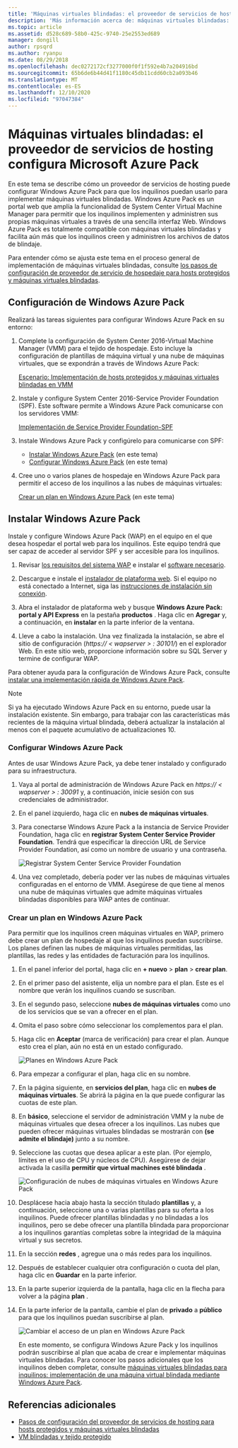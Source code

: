 ```yaml
---
title: 'Máquinas virtuales blindadas: el proveedor de servicios de hosting configura Microsoft Azure Pack'
description: 'Más información acerca de: máquinas virtuales blindadas: el proveedor de servicios de hospedaje configura Windows Azure Pack'
ms.topic: article
ms.assetid: d528c689-58b0-425c-9740-25e2553ed689
manager: dongill
author: rpsqrd
ms.author: ryanpu
ms.date: 08/29/2018
ms.openlocfilehash: dec0272172cf3277000f0f1f592e4b7a204916bd
ms.sourcegitcommit: 65b6de6b44d41f1180c45db11cdd60cb2a093b46
ms.translationtype: MT
ms.contentlocale: es-ES
ms.lasthandoff: 12/10/2020
ms.locfileid: "97047384"
---
```

# <a name="shielded-vms---hosting-service-provider-sets-up-windows-azure-pack"></a>Máquinas virtuales blindadas: el proveedor de servicios de hosting configura Microsoft Azure Pack

En este tema se describe cómo un proveedor de servicios de hosting puede configurar Windows Azure Pack para que los inquilinos puedan usarlo para implementar máquinas virtuales blindadas. Windows Azure Pack es un portal web que amplía la funcionalidad de System Center Virtual Machine Manager para permitir que los inquilinos implementen y administren sus propias máquinas virtuales a través de una sencilla interfaz Web. Windows Azure Pack es totalmente compatible con máquinas virtuales blindadas y facilita aún más que los inquilinos creen y administren los archivos de datos de blindaje.

Para entender cómo se ajusta este tema en el proceso general de implementación de máquinas virtuales blindadas, consulte [los pasos de configuración de proveedor de servicio de hospedaje para hosts protegidos y máquinas virtuales blindadas](guarded-fabric-configuration-scenarios-for-shielded-vms-overview.md).

## <a name="setting-up-windows-azure-pack"></a>Configuración de Windows Azure Pack

Realizará las tareas siguientes para configurar Windows Azure Pack en su entorno:

1. Complete la configuración de System Center 2016-Virtual Machine Manager (VMM) para el tejido de hospedaje. Esto incluye la configuración de plantillas de máquina virtual y una nube de máquinas virtuales, que se expondrán a través de Windows Azure Pack:

    [Escenario: Implementación de hosts protegidos y máquinas virtuales blindadas en VMM](/system-center/vmm/deploy-guarded-host-fabric)

2. Instale y configure System Center 2016-Service Provider Foundation (SPF). Este software permite a Windows Azure Pack comunicarse con los servidores VMM:

    [Implementación de Service Provider Foundation-SPF](https://technet.microsoft.com/system-center-docs/spf/deploy/deploy-spf)

3. Instale Windows Azure Pack y configúrelo para comunicarse con SPF:

    - [Instalar Windows Azure Pack](#install-windows-azure-pack) (en este tema)
    - [Configurar Windows Azure Pack](#configure-windows-azure-pack) (en este tema)

4. Cree uno o varios planes de hospedaje en Windows Azure Pack para permitir el acceso de los inquilinos a las nubes de máquinas virtuales:

    [Crear un plan en Windows Azure Pack](#create-a-plan-in-windows-azure-pack) (en este tema)

## <a name="install-windows-azure-pack"></a>Instalar Windows Azure Pack

Instale y configure Windows Azure Pack (WAP) en el equipo en el que desea hospedar el portal web para los inquilinos. Este equipo tendrá que ser capaz de acceder al servidor SPF y ser accesible para los inquilinos.

1.  Revisar [los requisitos del sistema WAP](/previous-versions/azure/windows-server-azure-pack/dn296442(v=technet.10)) e instalar el [software necesario](/previous-versions/azure/windows-server-azure-pack/dn469335(v=technet.10)).

2.  Descargue e instale el [instalador de plataforma web](https://www.microsoft.com/web/downloads/platform.aspx). Si el equipo no está conectado a Internet, siga las [instrucciones de instalación sin conexión](https://www.iis.net/learn/install/web-platform-installer/web-platform-installer-v4-command-line-webpicmdexe-rtw-release).

3.  Abra el instalador de plataforma web y busque **Windows Azure Pack: portal y API Express** en la pestaña **productos** . Haga clic en **Agregar** y, a continuación, en **instalar** en la parte inferior de la ventana.

4.  Lleve a cabo la instalación. Una vez finalizada la instalación, se abre el sitio de configuración (*https:// &lt; wapserver &gt; : 30101/*) en el explorador Web. En este sitio web, proporcione información sobre su SQL Server y termine de configurar WAP.

Para obtener ayuda para la configuración de Windows Azure Pack, consulte [instalar una implementación rápida de Windows Azure Pack](/previous-versions/azure/windows-server-azure-pack/dn296439(v=technet.10)).

> [!NOTE]
> Si ya ha ejecutado Windows Azure Pack en su entorno, puede usar la instalación existente. Sin embargo, para trabajar con las características más recientes de la máquina virtual blindada, deberá actualizar la instalación al menos con el paquete acumulativo de actualizaciones 10.

### <a name="configure-windows-azure-pack"></a>Configurar Windows Azure Pack

Antes de usar Windows Azure Pack, ya debe tener instalado y configurado para su infraestructura.

1.  Vaya al portal de administración de Windows Azure Pack en *https:// &lt; wapserver &gt; : 30091* y, a continuación, inicie sesión con sus credenciales de administrador.

2.  En el panel izquierdo, haga clic en **nubes de máquinas virtuales**.

3.  Para conectarse Windows Azure Pack a la instancia de Service Provider Foundation, haga clic en **registrar System Center Service Provider Foundation**. Tendrá que especificar la dirección URL de Service Provider Foundation, así como un nombre de usuario y una contraseña.

    ![Registrar System Center Service Provider Foundation](../media/Guarded-Fabric-Shielded-VM/guarded-host-azure-pack-01-register-spf.png)

4.  Una vez completado, debería poder ver las nubes de máquinas virtuales configuradas en el entorno de VMM. Asegúrese de que tiene al menos una nube de máquinas virtuales que admite máquinas virtuales blindadas disponibles para WAP antes de continuar.

### <a name="create-a-plan-in-windows-azure-pack"></a>Crear un plan en Windows Azure Pack

Para permitir que los inquilinos creen máquinas virtuales en WAP, primero debe crear un plan de hospedaje al que los inquilinos puedan suscribirse. Los planes definen las nubes de máquinas virtuales permitidas, las plantillas, las redes y las entidades de facturación para los inquilinos.

1. En el panel inferior del portal, haga clic en **+ nuevo** &gt; **plan** &gt; **crear plan**.

2. En el primer paso del asistente, elija un nombre para el plan. Este es el nombre que verán los inquilinos cuando se suscriban.

3. En el segundo paso, seleccione **nubes de máquinas virtuales** como uno de los servicios que se van a ofrecer en el plan.

4. Omita el paso sobre cómo seleccionar los complementos para el plan.

5. Haga clic en **Aceptar** (marca de verificación) para crear el plan. Aunque esto crea el plan, aún no está en un estado configurado.

   ![Planes en Windows Azure Pack](../media/Guarded-Fabric-Shielded-VM/guarded-host-azure-pack-02-create-plan.png)

6. Para empezar a configurar el plan, haga clic en su nombre.

7. En la página siguiente, en **servicios del plan**, haga clic en **nubes de máquinas virtuales**. Se abrirá la página en la que puede configurar las cuotas de este plan.

8. En **básico**, seleccione el servidor de administración VMM y la nube de máquinas virtuales que desea ofrecer a los inquilinos. Las nubes que pueden ofrecer máquinas virtuales blindadas se mostrarán con **(se admite el blindaje)** junto a su nombre.

9. Seleccione las cuotas que desea aplicar a este plan. (Por ejemplo, límites en el uso de CPU y núcleos de CPU). Asegúrese de dejar activada la casilla **permitir que virtual machines esté blindada** .

   ![Configuración de nubes de máquinas virtuales en Windows Azure Pack](../media/Guarded-Fabric-Shielded-VM/guarded-host-azure-pack-03-virtual-machine-clouds.png)

10. Desplácese hacia abajo hasta la sección titulado **plantillas** y, a continuación, seleccione una o varias plantillas para su oferta a los inquilinos. Puede ofrecer plantillas blindadas y no blindadas a los inquilinos, pero se debe ofrecer una plantilla blindada para proporcionar a los inquilinos garantías completas sobre la integridad de la máquina virtual y sus secretos.

11. En la sección **redes** , agregue una o más redes para los inquilinos.

12. Después de establecer cualquier otra configuración o cuota del plan, haga clic en **Guardar** en la parte inferior.

13. En la parte superior izquierda de la pantalla, haga clic en la flecha para volver a la página **plan** .

14. En la parte inferior de la pantalla, cambie el plan de **privado** a **público** para que los inquilinos puedan suscribirse al plan.

    ![Cambiar el acceso de un plan en Windows Azure Pack](../media/Guarded-Fabric-Shielded-VM/guarded-host-azure-pack-04-change-access.png)

    En este momento, se configura Windows Azure Pack y los inquilinos podrán suscribirse al plan que acaba de crear e implementar máquinas virtuales blindadas. Para conocer los pasos adicionales que los inquilinos deben completar, consulte [máquinas virtuales blindadas para inquilinos: implementación de una máquina virtual blindada mediante Windows Azure Pack](guarded-fabric-shielded-vm-windows-azure-pack.md).

## <a name="additional-references"></a>Referencias adicionales

- [Pasos de configuración del proveedor de servicios de hosting para hosts protegidos y máquinas virtuales blindadas](guarded-fabric-configuration-scenarios-for-shielded-vms-overview.md)
- [VM blindadas y tejido protegido](guarded-fabric-and-shielded-vms-top-node.md)
